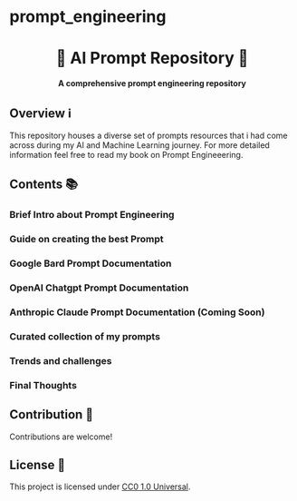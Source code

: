 # prompt_engineering



<h1 align="center">🤖 AI Prompt Repository 📝</h1>

<p align="center">
  <strong>A comprehensive prompt engineering repository</strong>
</p>

## Overview ℹ️

This repository houses a diverse set of prompts resources that i had come across during my AI and Machine Learning journey. For more detailed information feel free to read my book on Prompt Engineeering.

## Contents 📚

### Brief Intro about Prompt Engineering

### Guide on creating the best Prompt

### Google Bard Prompt Documentation

### OpenAI Chatgpt Prompt Documentation

### Anthropic Claude Prompt Documentation (Coming Soon)

### Curated collection of my prompts

### Trends and challenges

### Final Thoughts

<!-- Add more sections as per your prompts -->


## Contribution 🤝

Contributions are welcome!

## License 📜

This project is licensed under [CC0 1.0 Universal]([link_to_license](https://creativecommons.org/publicdomain/zero/1.0/)https://creativecommons.org/publicdomain/zero/1.0/).
